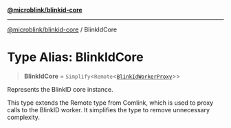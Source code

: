 [**@microblink/blinkid-core**](../README.md)

***

[@microblink/blinkid-core](../README.md) / BlinkIdCore

# Type Alias: BlinkIdCore

> **BlinkIdCore** = `Simplify`\<`Remote`\<[`BlinkIdWorkerProxy`](BlinkIdWorkerProxy.md)\>\>

Represents the BlinkID core instance.

This type extends the Remote type from Comlink, which is used to proxy calls to the BlinkID worker.
It simplifies the type to remove unnecessary complexity.
